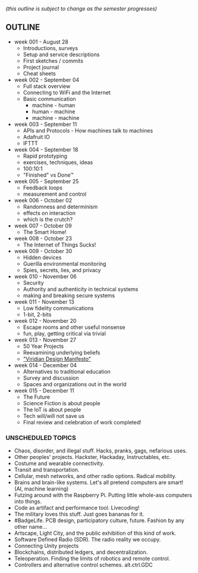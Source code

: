 *(this outline is subject to change as the semester progresses)*

## OUTLINE

* week 001 - August 28
    * Introductions, surveys
    * Setup and service descriptions
    * First sketches / commits
    * Project journal
    * Cheat sheets
* week 002 - September 04
    * Full stack overview
    * Connecting to WiFi and the Internet
    * Basic communication
        * machine - human
        * human - machine
        * machine - machine
* week 003 - September 11
    * APIs and Protocols - How machines talk to machines
    * Adafruit IO
    * IFTTT
* week 004 - September 18
    * Rapid prototyping
    * exercises, techniques, ideas
    * 100:10:1
    * "Finished" vs Done™
* week 005 - September 25
    * Feedback loops
    * measurement and control
* week 006 - October 02
    * Randomness and determinism
    * effects on interaction
    * which is the crutch?
* week 007 - October 09
    * The Smart Home!
* week 008 - October 23
    * The Internet of Things Sucks!
* week 009 - October 30
    * Hidden devices
    * Guerilla environmental monitoring
    * Spies, secrets, lies, and privacy
* week 010 - November 06
    * Security
    * Authority and authenticity in technical systems
    * making and breaking secure systems
* week 011 - November 13
    *  Low fidelity communications
    *  1-bit, 2-bits
* week 012 - November 20
    * Escape rooms and other useful nonsense
    * fun, play, getting critical via trivial
* week 013 - November 27
    * 50 Year Projects
    * Reexamining underlying beliefs
    * ["Viridian Design Manifesto"](http://www.viridiandesign.org/notes/451-500/the_last_viridian_note.html)
* week 014 - December 04
    * Alternatives to traditional education
    * Survey and discussion
    * Spaces and organizations out in the world
* week 015 - December 11
    * The Future
    * Science Fiction is about people
    * The IoT is about people
    * Tech will/will not save us
    * Final review and celebration of work completed!

### UNSCHEDULED TOPICS

* Chaos, disorder, and illegal stuff. Hacks, pranks, gags, nefarious uses.
* Other peoples' projects. Hackster, Hackaday, Instructables, etc.
* Costume and wearable connectivity.
* Transit and transportation.
* Cellular, mesh networks, and other radio options. Radical mobility.
* Brains and brain-like systems. Let's all pretend computers are smart! (AI, machine learning)
* Futzing around with the Raspberry Pi. Putting little whole-ass computers into things.
* Code as artifact and performance tool. Livecoding!
* The military loves this stuff. Just goes bananas for it.
* #BadgeLife. PCB design, participatory culture, future. Fashion by any other name...
* Artscape, Light City, and the public exhibition of this kind of work.
* Software Defined Radio (SDR). The radio reality we occupy.
* Connecting Unity projects
* Blockchains, distributed ledgers, and decentralization.
* Teleoperation. Finding the limits of robotics and remote control.
* Controllers and alternative control schemes. alt.ctrl.GDC
